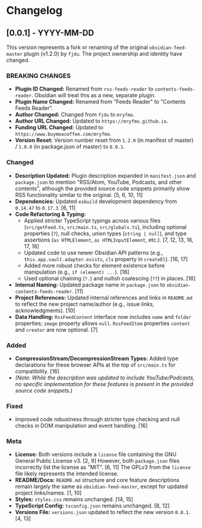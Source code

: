 # Changelog

## [0.0.1] - YYYY-MM-DD

This version represents a fork or renaming of the original `obsidian-feed-master` plugin (v1.2.0) by `fjdu`. The project ownership and identity have changed.

### BREAKING CHANGES

*   **Plugin ID Changed:** Renamed from `rss-feeds-reader` to `contents-feeds-reader`. Obsidian will treat this as a new, separate plugin.
*   **Plugin Name Changed:** Renamed from "Feeds Reader" to "Contents Feeds Reader".
*   **Author Changed:** Changed from `fjdu` to `mryfmo`.
*   **Author URL Changed:** Updated to `https://mryfmo.github.io`.
*   **Funding URL Changed:** Updated to `https://www.buymeacoffee.com/mryfmo`.
*   **Version Reset:** Version number reset from `1.2.0` (in manifest of master) / `1.0.0` (in package.json of master) to `0.0.1`.

### Changed

*   **Description Updated:** Plugin description expanded in `manifest.json` and `package.json` to mention "RSS/Atom, YouTube, Podcasts, and other contents", although the provided source code snippets primarily show RSS functionality similar to the original. [5, 6, 10, 11]
*   **Dependencies:** Updated `esbuild` development dependency from `0.14.47` to `0.17.3`. [6, 11]
*   **Code Refactoring & Typing:**
    *   Applied stricter TypeScript typings across various files (`src/getFeed.ts`, `src/main.ts`, `src/globals.ts`), including optional properties (`?`), null checks, union types (`string | null`), and type assertions (`as HTMLElement`, `as HTMLInputElement`, etc.). [7, 12, 13, 16, 17, 18]
    *   Updated code to use newer Obsidian API patterns (e.g., `this.app.vault.adapter.exists`, `cls` property in `createEl`). [16, 17]
    *   Added more robust checks for element existence before manipulation (e.g., `if (element) ...`). [16]
    *   Used optional chaining (`?.`) and nullish coalescing (`??`) in places. [16]
*   **Internal Naming:** Updated package name in `package.json` to `obsidian-contents-feeds-reader`. [11]
*   **Project References:** Updated internal references and links in `README.md` to reflect the new project name/author (e.g., issue links, acknowledgments). [10]
*   **Data Handling:** `RssFeedContent` interface now includes `name` and `folder` properties; `image` property allows `null`. `RssFeedItem` properties `content` and `creator` are now optional. [7]

### Added

*   **CompressionStream/DecompressionStream Types:** Added type declarations for these browser APIs at the top of `src/main.ts` for compatibility. [16]
*   *(Note: While the description was updated to include YouTube/Podcasts, no specific implementation for these features is present in the provided source code snippets.)*

### Fixed

*   Improved code robustness through stricter type checking and null checks in DOM manipulation and event handling. [16]

### Meta

*   **License:** Both versions include a `license` file containing the GNU General Public License v3. [2, 9] However, both `package.json` files incorrectly list the license as "MIT". [6, 11] The GPLv3 from the `license` file likely represents the intended license.
*   **README/Docs:** `README.md` structure and core feature descriptions remain largely the same as `obsidian-feed-master`, except for updated project links/names. [1, 10]
*   **Styles:** `styles.css` remains unchanged. [14, 15]
*   **TypeScript Config:** `tsconfig.json` remains unchanged. [8, 12]
*   **Versions File:** `versions.json` updated to reflect the new version `0.0.1`. [4, 13]
